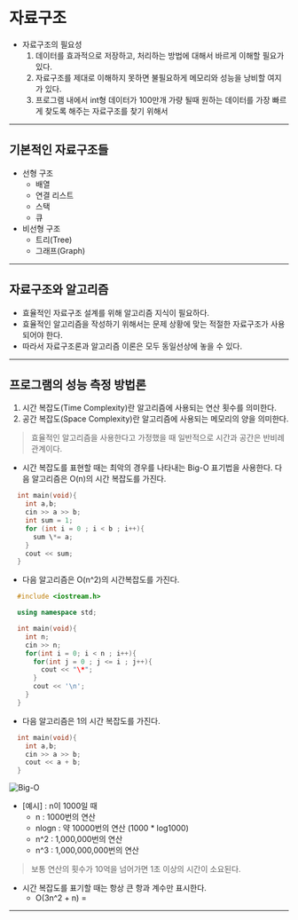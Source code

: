 # 자료구조

* 자료구조의 필요성
  1. 데이터를 효과적으로 저장하고, 처리하는 방법에 대해서 바르게 이해할 필요가 있다.
  2. 자료구조를 제대로 이해하지 못하면 불필요하게 메모리와 성능을 낭비할 여지가 있다.
  3. 프로그램 내에서 int형 데이터가 100만개 가량 될때 원하는 데이터를 가장 빠르게 찾도록 해주는 자료구조를 찾기 위해서

---


## 기본적인 자료구조들
  * 선형 구조
    - 배열
    - 연결 리스트
    - 스택
    - 큐
  * 비선형 구조
    - 트리(Tree)
    - 그래프(Graph)

---

## 자료구조와 알고리즘
  - 효율적인 자료구조 설계를 위해 알고리즘 지식이 필요하다.
  - 효율적인 알고리즘을 작성하기 위해서는 문제 상황에 맞는 적절한 자료구조가 사용되어야 한다.
  - 따라서 자료구조론과 알고리즘 이론은 모두 동일선상에 놓을 수 있다.

---

## 프로그램의 성능 측정 방법론

1. 시간 복잡도(Time Complexity)란 알고리즘에 사용되는 연산 횟수를 의미한다.
2. 공간 복잡도(Space Complexity)란 알고리즘에 사용되는 메모리의 양을 의미한다.

> 효율적인 알고리즘을 사용한다고 가정했을 때 일반적으로 시간과 공간은 반비례 관계이다.

  * 시간 복잡도를 표현할 때는 최악의 경우를 나타내는 Big-O 표기법을 사용한다. 다음 알고리즘은 O(n)의 시간 복잡도를 가진다.

  ```cpp
    int main(void){
      int a,b;
      cin >> a >> b;
      int sum = 1;
      for (int i = 0 ; i < b ; i++){
        sum \*= a;
      }
      cout << sum;
    }
  ```

  * 다음 알고리즘은 O(n^2)의 시간복잡도를 가진다.
  ```cpp
    #include <iostream.h>

    using namespace std;

    int main(void){
      int n;
      cin >> n;
      for(int i = 0; i < n ; i++){
        for(int j = 0 ; j <= i ; j++){
          cout << "\*";
        }
        cout << '\n';
      }
    }
  ```

  * 다음 알고리즘은 1의 시간 복잡도를 가진다.

  ```cpp
    int main(void){
      int a,b;
      cin >> a >> b;
      cout << a + b;
    }

  ```

![Big-O](https://joshuajangblog.files.wordpress.com/2016/09/1.jpg?w=638)

  * [예시] : n이 1000일 때
    - n : 1000번의 연산
    - nlogn : 약 10000번의 연산 (1000 * log1000)
    - n^2 : 1,000,000번의 연산
    - n^3 : 1,000,000,000번의 연산

  > 보통 연산의 횟수가 10억을 넘어가면 1초 이상의 시간이 소요된다.

  * 시간 복잡도를 표기할 때는 항상 큰 항과 계수만 표시한다.
    - O(3n^2 + n) =

---
